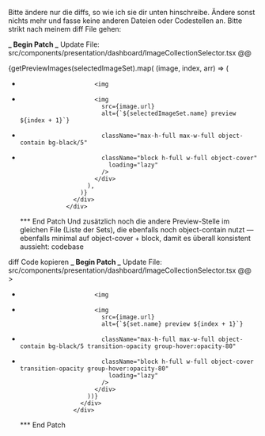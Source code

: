 Bitte ändere nur die diffs, so wie ich sie dir unten hinschreibe. Ändere sonst nichts mehr und fasse keine anderen Dateien oder Codestellen an. Bitte strikt nach meinem diff File gehen:

**_ Begin Patch
_** Update File: src/components/presentation/dashboard/ImageCollectionSelector.tsx
@@

<div className="overflow-hidden">
<div className="grid grid-cols-5 gap-0">
{getPreviewImages(selectedImageSet).map(
(image, index, arr) => (
<div
key={image.id ?? `${selectedImageSet.id}-${index}`}
className={cn(
"relative h-24 md:h-32 lg:h-40 overflow-hidden",
index === 0 && "rounded-l-lg",
index === arr.length - 1 && "rounded-r-lg",
)} >

-                          <img

*                          <img
                             src={image.url}
                             alt={`${selectedImageSet.name} preview ${index + 1}`}

-                            className="max-h-full max-w-full object-contain bg-black/5"

*                            className="block h-full w-full object-cover"
                               loading="lazy"
                             />
                           </div>
                         ),
                       )}
                     </div>
                   </div>
  \*\*\* End Patch
  Und zusätzlich noch die andere Preview-Stelle im gleichen File (Liste der Sets), die ebenfalls noch object-contain nutzt — ebenfalls minimal auf object-cover + block, damit es überall konsistent aussieht:
  codebase

diff
Code kopieren
**_ Begin Patch
_** Update File: src/components/presentation/dashboard/ImageCollectionSelector.tsx
@@ >

-                          <img

*                          <img
                             src={image.url}
                             alt={`${set.name} preview ${index + 1}`}

-                            className="max-h-full max-w-full object-contain bg-black/5 transition-opacity group-hover:opacity-80"

*                            className="block h-full w-full object-cover transition-opacity group-hover:opacity-80"
                               loading="lazy"
                             />
                           </div>
                         ))}
                       </div>
                     </div>
  \*\*\* End Patch
